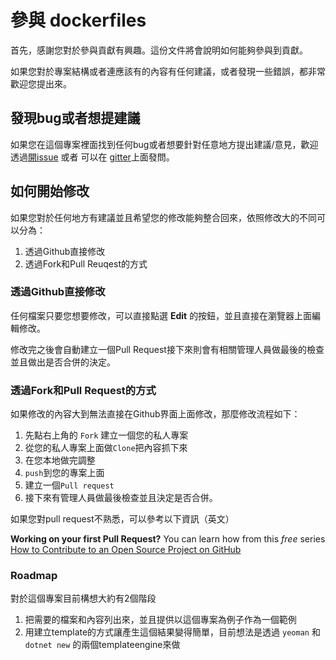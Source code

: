 # 參與 dockerfiles

首先，感謝您對於參與貢獻有興趣。這份文件將會說明如何能夠參與到貢獻。

如果您對於專案結構或者連應該有的內容有任何建議，或者發現一些錯誤，都非常歡迎您提出來。

## 發現bug或者想提建議

如果您在這個專案裡面找到任何bug或者想要針對任意地方提出建議/意見，歡迎透過[開issue](https://github.com/alantsai/dockerfiles/issues/new) 或者 可以在 [gitter](https://gitter.im/alantsai/dockerfiles?utm_source=share-link&utm_medium=link&utm_campaign=share-link)上面發問。

## 如何開始修改

如果您對於任何地方有建議並且希望您的修改能夠整合回來，依照修改大的不同可以分為：

1. 透過Github直接修改
2. 透過Fork和Pull Reuqest的方式

### 透過Github直接修改

任何檔案只要您想要修改，可以直接點選 **Edit** 的按鈕，並且直接在瀏覽器上面編輯修改。

修改完之後會自動建立一個Pull Request接下來則會有相關管理人員做最後的檢查並且做出是否合併的決定。

### 透過Fork和Pull Request的方式

如果修改的內容大到無法直接在Github界面上面修改，那麼修改流程如下：
1. 先點右上角的 `Fork` 建立一個您的私人專案
2. 從您的私人專案上面做`Clone`把內容抓下來
3. 在您本地做完調整
4. `push`到您的專案上面
5. 建立一個`Pull request`
6. 接下來有管理人員做最後檢查並且決定是否合併。

如果您對pull request不熟悉，可以參考以下資訊（英文）

**Working on your first Pull Request?** You can learn how from this *free* series [How to Contribute to an Open Source Project on GitHub](https://egghead.io/series/how-to-contribute-to-an-open-source-project-on-github)

### Roadmap

對於這個專案目前構想大約有2個階段

1. 把需要的檔案和內容列出來，並且提供以這個專案為例子作為一個範例
2. 用建立template的方式讓產生這個結果變得簡單，目前想法是透過 `yeoman` 和 `dotnet new` 的兩個templateengine來做